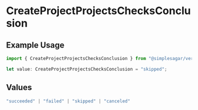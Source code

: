 # CreateProjectProjectsChecksConclusion

## Example Usage

```typescript
import { CreateProjectProjectsChecksConclusion } from "@simplesagar/vercel/models/createprojectop.js";

let value: CreateProjectProjectsChecksConclusion = "skipped";
```

## Values

```typescript
"succeeded" | "failed" | "skipped" | "canceled"
```